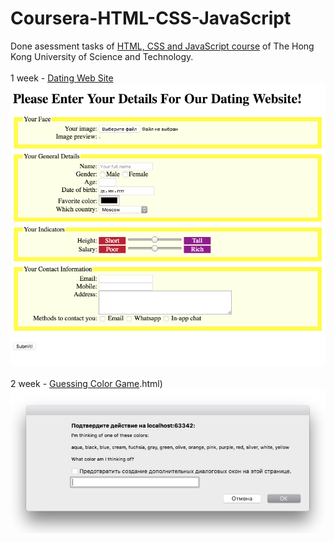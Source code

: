 # Coursera-HTML-CSS-JavaScript
Done asessment tasks of <a href="https://www.coursera.org/learn/html-css-javascript">HTML, CSS and JavaScript course</a> of  The Hong Kong University of Science and Technology.
<br><br>
1 week - [Dating Web Site](https://rawgit.com/atanyday/Coursera-HTML-CSS-JavaScript/master/Dating%20Web%20Site%20Assessment.html)
<br>
![Picture](Dating-Web-Site.png)
<br><br>
2 week - [Guessing Color Game](https://rawgit.com/atanyday/Coursera-HTML-CSS-JavaScript/master/Task2%20(Color%20Guessing%20Game).html).html)
![Picture](Guessing-Color-Game.jpg)
